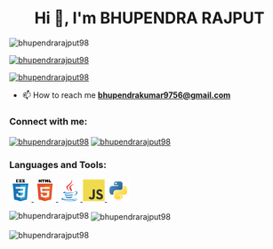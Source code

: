 <h1 align="center">Hi 👋, I'm BHUPENDRA RAJPUT</h1>
<p align="left"> <img src="https://komarev.com/ghpvc/?username=bhupendrarajput98&label=Profile%20views&color=0e75b6&style=flat" alt="bhupendrarajput98" /> </p>

<p align="left"> <a href="https://github.com/ryo-ma/github-profile-trophy"><img src="https://github-profile-trophy.vercel.app/?username=bhupendrarajput98" alt="bhupendrarajput98" /></a> </p>

<p align="left"> <a href="https://twitter.com/bhupendrarajput98" target="blank"><img src="https://img.shields.io/twitter/follow/bhupendrarajput98?logo=twitter&style=for-the-badge" alt="bhupendrarajput98" /></a> </p>

- 📫 How to reach me **bhupendrakumar9756@gmail.com**

<h3 align="left">Connect with me:</h3>
<p align="left">
<a href="https://twitter.com/bhupendrarajput98" target="blank"><img align="center" src="https://raw.githubusercontent.com/rahuldkjain/github-profile-readme-generator/master/src/images/icons/Social/twitter.svg" alt="bhupendrarajput98" height="30" width="40" /></a>
<a href="https://linkedin.com/in/bhupendrarajput98" target="blank"><img align="center" src="https://raw.githubusercontent.com/rahuldkjain/github-profile-readme-generator/master/src/images/icons/Social/linked-in-alt.svg" alt="bhupendrarajput98" height="30" width="40" /></a>
</p>

<h3 align="left">Languages and Tools:</h3>
<p align="left"> <a href="https://www.w3schools.com/css/" target="_blank" rel="noreferrer"> <img src="https://raw.githubusercontent.com/devicons/devicon/master/icons/css3/css3-original-wordmark.svg" alt="css3" width="40" height="40"/> </a> <a href="https://www.w3.org/html/" target="_blank" rel="noreferrer"> <img src="https://raw.githubusercontent.com/devicons/devicon/master/icons/html5/html5-original-wordmark.svg" alt="html5" width="40" height="40"/> </a> <a href="https://www.java.com" target="_blank" rel="noreferrer"> <img src="https://raw.githubusercontent.com/devicons/devicon/master/icons/java/java-original.svg" alt="java" width="40" height="40"/> </a> <a href="https://developer.mozilla.org/en-US/docs/Web/JavaScript" target="_blank" rel="noreferrer"> <img src="https://raw.githubusercontent.com/devicons/devicon/master/icons/javascript/javascript-original.svg" alt="javascript" width="40" height="40"/> </a> <a href="https://www.python.org" target="_blank" rel="noreferrer"> <img src="https://raw.githubusercontent.com/devicons/devicon/master/icons/python/python-original.svg" alt="python" width="40" height="40"/> </a> </p>

<p><img align="left" src="https://github-readme-stats.vercel.app/api/top-langs?username=bhupendrarajput98&show_icons=true&locale=en&layout=compact" alt="bhupendrarajput98" /></p>

<p>&nbsp;<img align="center" src="https://github-readme-stats.vercel.app/api?username=bhupendrarajput98&show_icons=true&locale=en" alt="bhupendrarajput98" /></p>

<p><img align="center" src="https://github-readme-streak-stats.herokuapp.com/?user=bhupendrarajput98&" alt="bhupendrarajput98" /></p>
